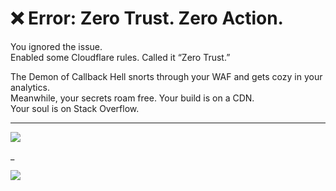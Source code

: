 # ❌ Error: Zero Trust. Zero Action.

You ignored the issue.  
Enabled some Cloudflare rules. Called it “Zero Trust.”

The Demon of Callback Hell snorts through your WAF and gets cozy in your analytics.  
Meanwhile, your secrets roam free. Your build is on a CDN.  
Your soul is on Stack Overflow.

---

<a href="../../glossary.md">
  <img src="https://img.shields.io/badge/Consult%20the%20DevLore%20Glossary-5dade2?style=for-the-badge"/>
</a>

_

<a href="../../start-game.md">
  <img src="https://img.shields.io/badge/The%20metrics%20died%20with%20you.%20Try%20again-slategray?style=for-the-badge"/>
</a>
